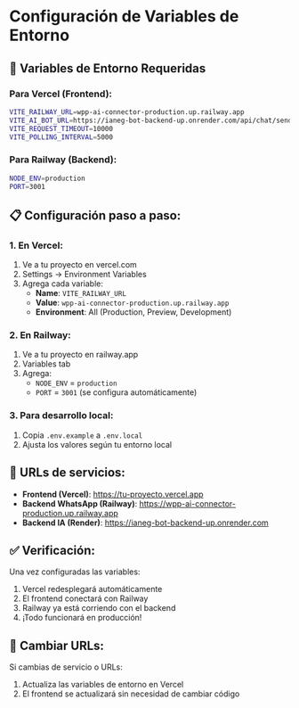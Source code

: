 # Configuración de Variables de Entorno

## 🔧 Variables de Entorno Requeridas

### Para Vercel (Frontend):
```bash
VITE_RAILWAY_URL=wpp-ai-connector-production.up.railway.app
VITE_AI_BOT_URL=https://ianeg-bot-backend-up.onrender.com/api/chat/send
VITE_REQUEST_TIMEOUT=10000
VITE_POLLING_INTERVAL=5000
```

### Para Railway (Backend):
```bash
NODE_ENV=production
PORT=3001
```

## 📋 Configuración paso a paso:

### 1. **En Vercel:**
1. Ve a tu proyecto en vercel.com
2. Settings → Environment Variables
3. Agrega cada variable:
   - **Name**: `VITE_RAILWAY_URL`
   - **Value**: `wpp-ai-connector-production.up.railway.app`
   - **Environment**: All (Production, Preview, Development)

### 2. **En Railway:**
1. Ve a tu proyecto en railway.app
2. Variables tab
3. Agrega:
   - `NODE_ENV` = `production`
   - `PORT` = `3001` (se configura automáticamente)

### 3. **Para desarrollo local:**
1. Copia `.env.example` a `.env.local`
2. Ajusta los valores según tu entorno local

## 🚀 URLs de servicios:

- **Frontend (Vercel)**: https://tu-proyecto.vercel.app
- **Backend WhatsApp (Railway)**: https://wpp-ai-connector-production.up.railway.app
- **Backend IA (Render)**: https://ianeg-bot-backend-up.onrender.com

## ✅ Verificación:

Una vez configuradas las variables:
1. Vercel redesplegará automáticamente
2. El frontend conectará con Railway
3. Railway ya está corriendo con el backend
4. ¡Todo funcionará en producción!

## 🔄 Cambiar URLs:

Si cambias de servicio o URLs:
1. Actualiza las variables de entorno en Vercel
2. El frontend se actualizará sin necesidad de cambiar código